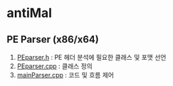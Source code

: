 # antiMal

## PE Parser (x86/x64)
1. [PEparser.h](https://github.com/reteu5/antiMal/blob/master/PEparser.h) : PE 헤더 분석에 필요한 클래스 및 포맷 선언
2. [PEparser.cpp](https://github.com/reteu5/antiMal/blob/master/PEparser.cpp) : 클래스 정의
3. [mainParser.cpp](https://github.com/reteu5/antiMal/blob/master/mainParser.cpp) :  코드 및 흐름 제어
